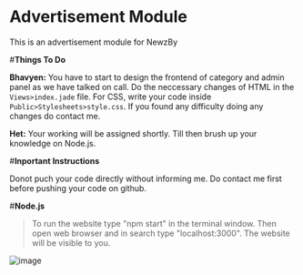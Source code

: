 # Advertisement Module
This is an advertisement module for NewzBy

#**Things To Do**

**Bhavyen:** You have to start to design the frontend of category and admin panel as we have talked on call.
Do the neccessary changes of HTML in the `Views>index.jade` file.
For CSS, write your code inside `Public>Stylesheets>style.css`.
If you found any difficulty doing any changes do contact me.

**Het:** Your working will be assigned shortly.
Till then brush up your knowledge on Node.js.

#**Inportant Instructions**

Donot puch your code directly without informing me.
Do contact me first before pushing your code on github.

#**Node.js**

> To run the website type "npm start" in the terminal window.
> Then open web browser and in search type "localhost:3000".
> The website will be visible to you.

![image](https://user-images.githubusercontent.com/68288000/212131960-1c7aeefa-0e2c-433a-92ef-1aa6d870ce85.png)
